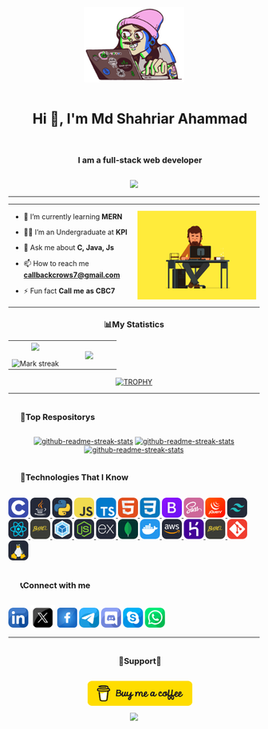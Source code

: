 <!---logo-->
  <p align="center" ><img  src = "./src/logo.gif" width = 200px></p>

<!--h1 without bottom border-->
<div id="user-content-toc">
  <ul align="center">
    <summary><h1 style="display: inline-block">Hi 👋, I'm Md Shahriar Ahammad</h1></summary>
  </ul>
</div>

<!--h3 without bottom border-->
<div id="user-content-toc">
  <ul align="center">
    <summary><h3 style="display: inline-block">I am a full-stack web developer</h3></summary>
  </ul>
</div>

<!--profile visit count-->
<div align="center">
  
  [![](https://visitcount.itsvg.in/api?id=callbackcrows7&icon=3&color=6)](https://visitcount.itsvg.in)
  
</div>

---
<!--start showcase section-->
<table align="center">
<tr border="none">
<td width="50%" align="left">
  
- 🌱 I’m currently learning **MERN**

- 🧑‍🎓 I’m an Undergraduate at **KPI**

- 💬 Ask me about **C, Java, Js**

- 📫 How to reach me **callbackcrows7@gmail.com**
- ⚡ Fun fact **Call me as CBC7**

</td>
<td width="50%" align="center">

  <img align="center" alt="Coding" width="450" src="./src/banner.gif">

  </td>
</tr>
</table>
<!--end showcase section-->


<!--- stats & Trophy (start) -->
<h3 align="center">📊My Statistics</h3>
<p align="center">
  <!--- stats (start) -->
<table align="center">
<tr border="none">
<td width="50%" align="center">
  
  <img  align="center"  src="https://github-readme-stats.vercel.app/api?username=callbackcrows7&theme=dark&show_icons=true&count_private=true" />
  <br></br>
  <img  title="🔥 Get streak stats for your profile at git.io/streak-stats" alt="Mark streak" src="https://github-readme-streak-stats.herokuapp.com/?user=callbackcrows7&theme=dark&hide_border=false" /> 
</td>

<td width="50%" align="center">
  <img  align="center"  src="https://github-readme-stats.vercel.app/api/top-langs/?username=callbackcrows7&theme=dark&hide_border=false&no-bg=true&no-frame=true&langs_count=10"/>
  
  </td>
</tr>
</table>
<!--- stats (end) -->

<!--- trophy (start) -->
<div align=center>
  <a href="https://github.com/ryo-ma/github-profile-trophy" title="Go to Source">
      <img align="center" width=84% src="https://github-profile-trophy.vercel.app/?username=callbackcrows7&theme=juicyfresh&row=1&column=7&margin-h=15&margin-w=5&no-bg=false" alt="TROPHY" />
    </a>
</div>
<!--- trophy (start) -->

---

</p>        
<!--- stats (end) -->

<!--h3 without bottom border-->
<div id="user-content-toc">
  <ul align="left">
    <summary><h3 style="display: inline-block">📕Top Respositorys</h3></summary>
  </ul>
</div>

<p align="center">
     <a href="https://github.com/callbackcrows7/C-Programming"><img width="278" src="https://denvercoder1-github-readme-stats.vercel.app/api/pin/?username=callbackcrows7&repo=C-Programming&theme=react&bg_color=1F222E&title_color=F8D866&hide_border=false&icon_color=F8D866&show_icons=false" alt="github-readme-streak-stats"></a>
    <a href="https://github.com/callbackcrows7/Java-Programming"><img width="278" src="https://denvercoder1-github-readme-stats.vercel.app/api/pin/?username=callbackcrows7&repo=Java-Programming&theme=react&bg_color=1F222E&title_color=F8D866&hide_border=false&icon_color=F8D866&show_icons=false" alt="github-readme-streak-stats"></a>
   <a href="https://github.com/callbackcrows7/University-Management-System"><img width="278" src="https://denvercoder1-github-readme-stats.vercel.app/api/pin/?username=callbackcrows7&repo=University-Management-System&theme=react&bg_color=1F222E&title_color=F8D866&hide_border=false&icon_color=F8D866&show_icons=false" alt="github-readme-streak-stats"></a>
  </p>

<!--h3 without bottom border-->
<div id="user-content-toc">
  <ul align="left">
    <summary><h3 style="display: inline-block">🧮Technologies That I Know</h3></summary>
  </ul>
</div>
<!--tech stack icons-->
<p align="left">
  <a href="https://www.cprogramming.com/" target="_blank" rel="noreferrer"> <img src="./src/Technologies icon/C.svg" alt="c" width="40" height="40"/> </a> <a href="https://www.java.com" target="_blank" rel="noreferrer"> <img src="./src/Technologies icon/Java-Dark.svg" alt="java" width="40" height="40"/> </a> <a href="https://www.python.org/" target="_blank" rel="noreferrer"> <img src="./src/Technologies icon/Python-Dark.svg" alt="python" width="40" height="40"/> </a> <a href="https://developer.mozilla.org/en-US/docs/Web/JavaScript" target="_blank" rel="noreferrer"> <img src="./src/Technologies icon/JavaScript.svg" alt="javascript" width="40" height="40"/> </a> <a href="https://www.typescriptlang.org/" target="_blank" rel="noreferrer"> <img src="./src/Technologies icon/TypeScript.svg" alt="typescript" width="40" height="40"/> </a> <a href="https://www.w3.org/html/" target="_blank" rel="noreferrer"> <img src="./src/Technologies icon/HTML.svg" alt="html5" width="40" height="40"/> </a> <a href="https://www.w3schools.com/css/" target="_blank" rel="noreferrer"> <img src="./src/Technologies icon/CSS.svg" alt="css3" width="40" height="40"/> </a> <a href="https://getbootstrap.com" target="_blank" rel="noreferrer"> <img src="./src/Technologies icon/Bootstrap.svg" alt="bootstrap" width="40" height="40"/> </a><a href="https://sass-lang.com" target="_blank" rel="noreferrer"> <img src="./src/Technologies icon/Sass.svg" alt="sass" width="40" height="40"/> </a> <a href="https://jquery.com" target="_blank" rel="noreferrer"> <img src="./src/Technologies icon/JQuery.svg" alt="jquery" width="40" height="40"/> </a> <a href="https://tailwindcss.com/" target="_blank" rel="noreferrer"> <img src="./src/Technologies icon/TailwindCSS-Dark.svg" alt="tailwind" width="40" height="40"/> </a> <a href="https://reactjs.org/" target="_blank" rel="noreferrer"> <img src="./src/Technologies icon/React-Dark.svg" alt="react" width="40" height="40"/> </a> <a href="https://babeljs.io/" target="_blank" rel="noreferrer"> <img src="./src/Technologies icon/Babel.svg" alt="babel" width="40" height="40"/> </a> <a href="https://webpack.js.org" target="_blank" rel="noreferrer"> <img src="./src/Technologies icon/Webpack-Dark.svg" alt="webpack" width="40" height="40"/> </a> <a href="https://nodejs.org" target="_blank" rel="noreferrer"> <img src="./src/Technologies icon/NodeJS-Dark.svg" alt="nodejs" width="40" height="40"/> </a> <a href="https://expressjs.com" target="_blank" rel="noreferrer"> <img src="./src/Technologies icon/ExpressJS-Dark.svg" alt="express" width="40" height="40"/> </a> <a href="https://www.mongodb.com/" target="_blank" rel="noreferrer"> <img src="./src/Technologies icon/MongoDB.svg" alt="mongodb" width="40" height="40"/> </a> <a href="https://www.docker.com/" target="_blank" rel="noreferrer"> <img src="./src/Technologies icon/Docker.svg" alt="docker" width="40" height="40"/> </a> <a href="https://aws.amazon.com" target="_blank" rel="noreferrer"> <img src="./src/Technologies icon/AWS-Dark.svg" alt="aws" width="40" height="40"/> </a> <a href="https://heroku.com" target="_blank" rel="noreferrer"> <img src="./src/Technologies icon/Heroku.svg" alt="heroku" width="40" height="40"/> </a> <a href="https://www.gnu.org/software/bash/" target="_blank" rel="noreferrer"> <img src="./src/Technologies icon/Babel.svg" alt="bash" width="40" height="40"/> </a> <a href="https://git-scm.com/" target="_blank" rel="noreferrer"> <img src="./src/Technologies icon/Git.svg" alt="git" width="40" height="40"/> </a> <a href="https://www.linux.org/" target="_blank" rel="noreferrer"> <img src="./src//Technologies icon/Linux-Dark.svg" alt="linux" width="40" height="40"/> </a>

</p>


<!-- Connect with me -->
<!--h3 without bottom border-->
<div id="user-content-toc">
  <ul align="left">
    <summary><h3 style="display: inline-block">📞Connect with me</h3></summary>
  </ul>
</div>

<!--icons and links-->
<p align="left">
<a href="https://www.linkedin.com/in/md-shahriar-ahammad/" target="blank"><img align="center" src="./src/Social media icons/Linkdin.png" alt="linkedin" height="40" width="40" /></a>
<a href="https://x.com/callbackcrows7" target="blank"><img align="center" src="./src/Social media icons/twitter.png" alt="twitter" height="50" width="50" /></a> 
<a href="https://www.facebook.com/deadlydevil.pro/" target="blank"><img align="center" src="./src/Social media icons/facebook.png" alt="facebook" height="40" width="40" /></a>
<a href="https://t.me/deadlydevilpro" target="blank"><img align="center" src="./src/Social media icons/telegram.png" alt="telegram" height="40" width="40" /></a>
<a href="https://discordapp.com/users/mdshahriarahammad_17988" target="blank"><img align="center" src="./src/Social media icons/Discord.png" alt="discord" height="40" width="40" /></a>
<a href="https://join.skype.com/invite/u1PXh2YyRTM3" target="blank"><img align="center" src="./src/Social media icons/skype.png" alt="skype" height="40" width="40" /></a>
<a href="https://api.whatsapp.com/send/?phone=8801793660707&text&type=phone_number&app_absent=0" target="blank"><img align="center" src="./src/Social media icons/whatsapp.png" alt="whatsapp" height="40" width="40" /></a>
  
</p>

---

<!-- Support -->
<!--h3 without bottom border-->
<div id="user-content-toc">
  <ul align="center">
    <summary><h3 style="display: inline-block">🫶Support🫶</h3></summary>
    <p align="center"><a href="https://www.buymeacoffee.com/callbackcrows7"> <img align="center" src="./src/default-yellow.webp" height="50" width="210" alt="callbackcrows7" /></a></p>
  </ul>
</div>

<p align="center">
     <img src="https://capsule-render.vercel.app/api?type=waving&height=100&color=gradient&section=footer"/>
</p>
